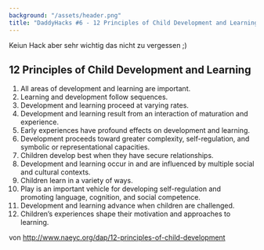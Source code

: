 ```yaml
---
background: "/assets/header.png"
title: "DaddyHacks #6 - 12 Principles of Child Development and Learning"
---
```

Keiun Hack aber sehr wichtig das nicht zu vergessen ;)

## 12 Principles of Child Development and Learning	 

1. All areas of development and learning are important.
2. Learning and development follow sequences.
3. Development and learning proceed at varying rates.
4. Development and learning result from an interaction of maturation and experience.
5. Early experiences have profound effects on development and learning.
6. Development proceeds toward greater complexity, self-regulation, and symbolic or representational capacities.
7. Children develop best when they have secure relationships.
8. Development and learning occur in and are influenced by multiple social and cultural contexts.
9. Children learn in a variety of ways.
10. Play is an important vehicle for developing self-regulation and promoting language, cognition, and social competence.
11. Development and learning advance when children are challenged.
12. Children’s experiences shape their motivation and approaches to learning.

von http://www.naeyc.org/dap/12-principles-of-child-development
